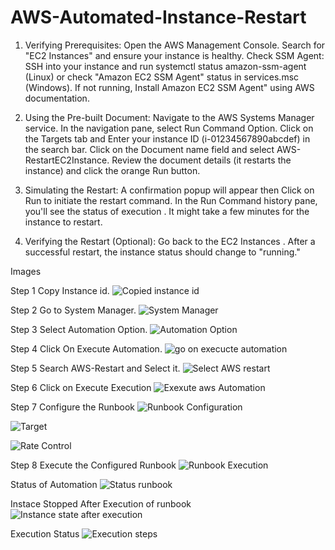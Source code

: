 # AWS-Automated-Instance-Restart

1. Verifying Prerequisites:
Open the AWS Management Console. Search for "EC2 Instances" and ensure your instance is healthy.
Check SSM Agent: SSH into your instance and run systemctl status amazon-ssm-agent (Linux) or check "Amazon EC2 SSM Agent" status in services.msc (Windows). If not running, Install Amazon EC2 SSM Agent" using AWS documentation.

2. Using the Pre-built Document:
Navigate to the AWS Systems Manager service.
In the navigation pane, select Run Command Option.
Click on the Targets tab and Enter your instance ID (i-01234567890abcdef) in the search bar.
Click on the Document name field and select AWS-RestartEC2Instance.
Review the document details (it restarts the instance) and click the orange Run button.

3. Simulating the Restart:
A confirmation popup will appear then Click on Run to initiate the restart command.
In the Run Command history pane, you'll see the status of execution . It might take a few minutes for the instance to restart.

4. Verifying the Restart (Optional):
Go back to the EC2 Instances . After a successful restart, the instance status should change to "running."

Images

Step 1 Copy Instance id.
![Copied instance id](https://github.com/Arzianghanchi/AWS-Automated-Instance-Restart/assets/118063625/a7dad7b7-c3a0-4379-ace4-963547f7d2ad)

Step 2 Go to System Manager.
![System Manager](https://github.com/Arzianghanchi/AWS-Automated-Instance-Restart/assets/118063625/f33ccb1a-d7c8-4c5c-b2c7-c81d97aa6e97)

Step 3 Select Automation Option.
![Automation Option](https://github.com/Arzianghanchi/AWS-Automated-Instance-Restart/assets/118063625/d4cb5265-90e2-4a62-b67d-7439cdfecab6)


Step 4 Click On Execute Automation.
![go on execucte automation](https://github.com/Arzianghanchi/AWS-Automated-Instance-Restart/assets/118063625/93f275b0-3a0b-4ae8-b472-8d58c329d288)

Step 5 Search AWS-Restart and Select it.
![Select AWS restart](https://github.com/Arzianghanchi/AWS-Automated-Instance-Restart/assets/118063625/2cca3679-d60f-4276-ba0b-d0305c4be2d1)

Step 6 Click on Execute Execution
![Exexute aws Automation](https://github.com/Arzianghanchi/AWS-Automated-Instance-Restart/assets/118063625/52bbfec9-e1f8-4552-99ca-ac8e209d19af)

Step 7 Configure the Runbook
![Runbook Configuration](https://github.com/Arzianghanchi/AWS-Automated-Instance-Restart/assets/118063625/ba1c6499-51f5-45b4-90da-485e18d949d9)

![Target ](https://github.com/Arzianghanchi/AWS-Automated-Instance-Restart/assets/118063625/57cf157c-5db3-462e-8089-fb925118ab05)

![Rate Control](https://github.com/Arzianghanchi/AWS-Automated-Instance-Restart/assets/118063625/1f924a12-aaa8-4e33-b7ef-88547b943f9b)

Step 8 Execute the Configured Runbook
![Runbook Execution](https://github.com/Arzianghanchi/AWS-Automated-Instance-Restart/assets/118063625/d853f1df-80d9-47d3-9b1f-f7911c8705dd)

Status of Automation
![Status runbook](https://github.com/Arzianghanchi/AWS-Automated-Instance-Restart/assets/118063625/bfbaa93f-d8b6-422a-9a37-1721d74f8cb7)

Instace Stopped After Execution of runbook
![Instance state after execution](https://github.com/Arzianghanchi/AWS-Automated-Instance-Restart/assets/118063625/8f40eb9d-a0e2-4a73-a315-75105ff79abd)


Execution Status
![Execution steps](https://github.com/Arzianghanchi/AWS-Automated-Instance-Restart/assets/118063625/627a6c9c-d1c1-47a0-8d3a-c30a1823a235)



